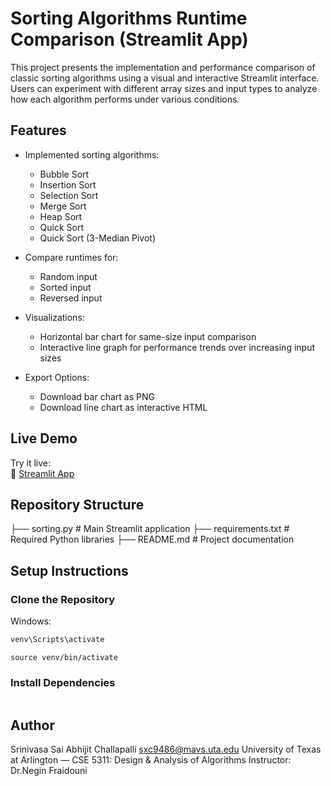 # Sorting Algorithms Runtime Comparison (Streamlit App)

This project presents the implementation and performance comparison of classic sorting algorithms using a visual and interactive Streamlit interface. Users can experiment with different array sizes and input types to analyze how each algorithm performs under various conditions.

## Features

- Implemented sorting algorithms:
  - Bubble Sort
  - Insertion Sort
  - Selection Sort
  - Merge Sort
  - Heap Sort
  - Quick Sort
  - Quick Sort (3-Median Pivot)

- Compare runtimes for:
  - Random input
  - Sorted input
  - Reversed input

- Visualizations:
  - Horizontal bar chart for same-size input comparison
  - Interactive line graph for performance trends over increasing input sizes

- Export Options:
  - Download bar chart as PNG
  - Download line chart as interactive HTML

## Live Demo

Try it live:  
🔗 [Streamlit App](https://sorting-app.streamlit.app)

## Repository Structure
├── sorting.py # Main Streamlit application ├── requirements.txt # Required Python libraries ├── README.md # Project documentation


## Setup Instructions

### Clone the Repository
Windows:
```python -m venv venv
venv\Scripts\activate
```

```python3 -m venv venv
source venv/bin/activate
```

### Install Dependencies
```pip install -r requirements.txt
````

## Author
Srinivasa Sai Abhijit Challapalli
sxc9486@mavs.uta.edu
University of Texas at Arlington — CSE 5311: Design & Analysis of Algorithms
Instructor: Dr.Negin Fraidouni








